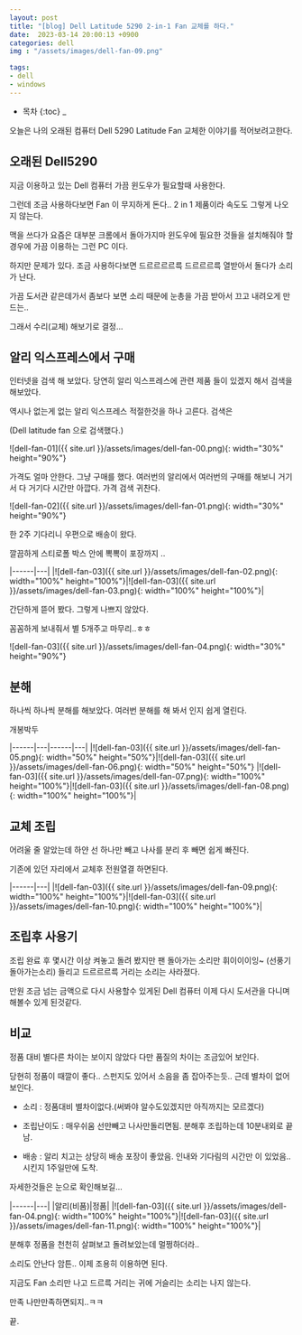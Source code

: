 ```yaml
---
layout: post
title: "[blog] Dell Latitude 5290 2-in-1 Fan 교체를 하다."
date:  2023-03-14 20:00:13 +0900
categories: dell 
img : "/assets/images/dell-fan-09.png"

tags:
- dell
- windows
---
```



* 목차
{:toc}
_

오늘은 나의 오래된 컴퓨터 Dell 5290 Latitude Fan 교체한 이야기를 적어보려고한다.

## 오래된 Dell5290

지금 이용하고 있는 Dell 컴퓨터 가끔 윈도우가 필요할때 사용한다.

그런데 조금 사용하다보면 Fan 이 무지하게 돈다.. 2 in 1 제품이라 속도도 그렇게 나오지 않는다.

맥을 쓰다가 요즘은 대부분 크롬에서 돌아가지마 윈도우에 필요한 것들을 설치해줘야 할 경우에 가끔 이용하는 그런 PC 이다. 

하지만 문제가 있다. 조금 사용하다보면 드르르르르륵 드르르르륵 열받아서 돌다가 소리가 난다.

가끔 도서관 같은데가서 좀보다 보면 소리 때문에 눈총을 가끔 받아서  끄고 내려오게 만드는..

그래서 수리(교체) 해보기로 결정... 

## 알리 익스프레스에서 구매

인터넷을 검색 해 보았다. 당연히 알리 익스프레스에 관련 제품 들이 있겠지 해서 검색을 해보았다.

역시나 없는게 없는 알리 익스프레스 적절한것을 하나 고른다. 검색은 

(Dell latitude fan 으로 검색했다.)

![dell-fan-01]({{ site.url }}/assets/images/dell-fan-00.png){: width="30%" height="90%"}

가격도 얼마 안한다. 그냥 구매를 했다. 여러번의 알리에서 여러번의 구매를 해보니 거기서 다 거기다 시간만 아깝다. 가격 검색 귀찬다. 

![dell-fan-02]({{ site.url }}/assets/images/dell-fan-01.png){: width="30%" height="90%"}

한 2주 기다리니 우편으로 배송이 왔다. 

깔끔하게 스티로폴 박스 안에 뽁뽁이 포장까지 ..

|------|---|
|![dell-fan-03]({{ site.url }}/assets/images/dell-fan-02.png){: width="100%" height="100%"}|![dell-fan-03]({{ site.url }}/assets/images/dell-fan-03.png){: width="100%" height="100%"}|

간단하게 뜯어 봤다. 그렇게 나쁘지 않았다. 

꼼꼼하게 보내줘서 별 5개주고 마무리..ㅎㅎ  

![dell-fan-03]({{ site.url }}/assets/images/dell-fan-04.png){: width="30%" height="90%"}

## 분해
하나씩 하나씩 분해를 해보았다. 여러번 분해를 해 봐서 인지 쉽게 열린다. 

개봉박두

|------|---|------|---|
|![dell-fan-03]({{ site.url }}/assets/images/dell-fan-05.png){: width="50%" height="50%"}|![dell-fan-03]({{ site.url }}/assets/images/dell-fan-06.png){: width="50%" height="50%"}
|![dell-fan-03]({{ site.url }}/assets/images/dell-fan-07.png){: width="100%" height="100%"}|![dell-fan-03]({{ site.url }}/assets/images/dell-fan-08.png){: width="100%" height="100%"}|

## 교체 조립

어려울 줄 알았는데 하얀 선 하나만 빼고 나사를 분리 후 빼면 쉽게 빠진다. 

기존에 있던 자리에서 교체후 전원열결 하면된다.  

|------|---|
|![dell-fan-03]({{ site.url }}/assets/images/dell-fan-09.png){: width="100%" height="100%"}|![dell-fan-03]({{ site.url }}/assets/images/dell-fan-10.png){: width="100%" height="100%"}|

## 조립후 사용기 

조립 완료 후 몇시간 이상 켜놓고 돌려 봤지만 팬 돌아가는 소리만 휘이이이잉~ (선풍기 돌아가는소리) 들리고 드르르르륵 거리는 소리는 사라졌다.

만원 조금 넘는 금액으로 다시 사용할수 있게된 Dell 컴퓨터 이제 다시 도서관을 다니며 해볼수 있게 된것같다.

## 비교

정품 대비 별다른 차이는 보이지 않았다 다만 품질의 차이는 조금있어 보인다. 

당현히 정품이 때깔이 좋다.. 스펀지도 있어서 소음을 좀 잡아주는듯.. 근데 별차이 없어 보인다. 


- 소리 : 정품대비 별차이없다.(써봐야 알수도있겠지만 아직까지는 모르겠다)

- 조립난이도 : 매우쉬움 선만빼고 나사만돌리면됨. 분해후 조립하는데 10분내외로 끝남.

- 배송 : 알리 치고는 상당히 배송 포장이 좋았음. 인내와 기다림의 시간만 이 있었음.. 시킨지 1주일만에 도착.
  
자세한것들은 눈으로 확인해보길...



|------|---|
|알리(비품)|정품|
|![dell-fan-03]({{ site.url }}/assets/images/dell-fan-04.png){: width="100%" height="100%"}|![dell-fan-03]({{ site.url }}/assets/images/dell-fan-11.png){: width="100%" height="100%"}|


분해후 정품을 천천히 살펴보고 돌려보았는데 멀쩡하더라..

소리도 안난다 암튼.. 이제 조용히 이용하면 된다. 

지금도 Fan 소리만 나고 드르륵 거리는 귀에 거슬리는 소리는 나지 않는다. 

만족 나만만족하면되지..ㅋㅋ 

끝.

